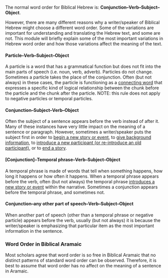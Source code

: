 The normal word order for Biblical Hebrew is: **Conjunction–Verb–Subject–Object**.

However, there are many different reasons why a writer/speaker of Biblical Hebrew might choose a different word order. Some of the variations are important for understanding and translating the Hebrew text, and some are not. This module will briefly explain some of the most important variations in Hebrew word order and how those variations affect the meaning of the text.

#### **Particle**–Verb–Subject–Object

A particle is a word that has a grammatical function but does not fit into the main parts of speech (i.e. noun, verb, adverb). Particles do not change. Sometimes a particle takes the place of the conjunction. Often (but not always) in these cases, the particle is functioning as a [connecting word](../grammar-connect-words-phrases/01.md) that expresses a specific kind of logical relationship between the chunk before the particle and the chunk after the particle. NOTE: this rule does not apply to negative particles or temporal particles.

#### Conjunction–**Subject**–Verb–Object

Often the subject of a sentence appears before the verb instead of after it. Many of these instances have very little impact on the meaning of a sentence or paragraph. However, sometimes a writer/speaker puts the subject first in order to [begin a new story or event](../writing-newevent/01.md), to [give background information](../writing-background/01.md), to [introduce a new participant (or re-introduce an old participant)](../writing-participants/01.md), or to [end a story](../writing-endofstory/01.md).

#### \[Conjunction\]–**Temporal phrase**–Verb–Subject–Object

A temporal phrase is made of words that tell when something happens, how long it happens or how often it happens. When a temporal phrase appears before the verb, often (but not always) the temporal phrase [introduces a new story or event](../writing-newevent/01.md) within the narrative. Sometimes a conjunction appears before the temporal phrase, and sometimes not.

#### Conjunction–**any other part of speech**–Verb–Subject–Object

When another part of speech (other than a temporal phrase or negative particle) appears before the verb, usually (but not always) it is because the writer/speaker is emphasizing that particular item as the most important information in the sentence.

### Word Order in Biblical Aramaic

Most scholars agree that word order is so free in Biblical Aramaic that no distinct patterns of standard word order can be observed. Therefore, it is best to assume that word order has no affect on the meaning of a sentence in Aramaic.
